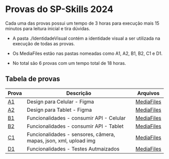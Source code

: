 # Provas do SP-Skills 2024
Cada uma das provas possui um tempo de 3 horas para execução mais 15 minutos para leitura inicial e tira dúvidas.

- A pasta ./IdentidadeVisual contém a identidade visual a ser utilizada na execução de todas as provas.

- Os MediaFiles estão nas pastas nomeadas como A1, A2, B1, B2, C1 e D1.

- No total são 6 provas com um tempo total de 18 horas.

## Tabela de provas
| Prova | Descrição | Arquivos |
|-|-|-|
|[A1](./A1%20-%20Design%20-%20Agro.pdf)|Design para Celular - Figma| [MediaFiles](./A1%20-%20Design%20A.M/) |
|[A2](./A2%20-%20Design%20-%20Agro.pdf)|Design para Tablet - Figma| [MediaFiles](./A2%20-%20Design%20P.M/) |
|[B1](./B1%20-%20Funcionalidades%20-%20Agro.pdf)|Funcionalidades - consumir API - Celular| [MediaFiles](./B1%20-%20Funcionalidades%20A.M/) |
|[B2](./B2%20-%20Funcionalidades%20-%20Agro.pdf)|Funcionalidades - consumir API - Tablet| [MediaFiles](./B2%20-%20Funcionalidades%20P.M/) |
|[C1](./C1%20-%20Implementações%20-%20Agro.pdf)|Funcionalidades - sensores, câmera, mapas, json, xml, upload img| [MediaFiles](./C1%20-%20ImplementaçoesA.M/) |
|[D1](./D1%20-%20Testes%20-%20Agro.pdf)|Funcionalidades - Testes Autmaizados| [MediaFiles](./D1%20-%20Testes%20P.M//) |